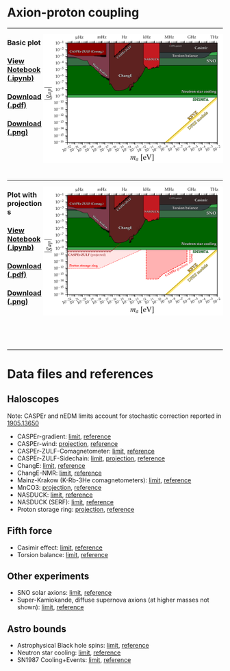 # Axion-proton coupling
---
[<img align="right" height="300" src="../plots/plots_png/AxionProton.png">](https://github.com/cajohare/AxionLimits/raw/master/plots/plots_png/AxionProton.png)
### Basic plot
### [View Notebook (.ipynb)](https://github.com/cajohare/AxionLimits/blob/master/AxionProton.ipynb)
### [Download (.pdf)](https://github.com/cajohare/AxionLimits/raw/master/plots/AxionProton.pdf)
### [Download (.png)](https://github.com/cajohare/AxionLimits/raw/master/plots/plots_png/AxionProton.png)
### &nbsp;
### &nbsp;
---
[<img align="right" height="300" src="../plots/plots_png/AxionProton_with_Projections.png">](https://github.com/cajohare/AxionLimits/raw/master/plots/plots_png/AxionProton_with_Projections.png)
### Plot with projections
### [View Notebook (.ipynb)](https://github.com/cajohare/AxionLimits/blob/master/AxionProton.ipynb)
### [Download (.pdf)](https://github.com/cajohare/AxionLimits/raw/master/plots/AxionProton_with_Projections.pdf)
### [Download (.png)](https://github.com/cajohare/AxionLimits/raw/master/plots/plots_png/AxionProton_with_Projections.png)
### &nbsp;
### &nbsp;
---

# Data files and references

## Haloscopes
Note: CASPEr and nEDM limits account for stochastic correction reported in [1905.13650](https://arxiv.org/abs/1905.13650)
* CASPEr-gradient: [limit](https://github.com/cajohare/AxionLimits/raw/master/limit_data/AxionProton/CASPEr-gradient.txt), [reference](https://arxiv.org/abs/2504.16044)
* CASPEr-wind: [projection](https://github.com/cajohare/AxionLimits/raw/master/limit_data/AxionProton/Projections/CASPEr_wind.txt), [reference](https://arxiv.org/abs/1711.08999)
* CASPEr-ZULF-Comagnetometer: [limit](https://github.com/cajohare/AxionLimits/raw/master/limit_data/AxionProton/CASPEr_Comagnetometer.txt), [reference](https://arxiv.org/abs/1901.10843)
* CASPEr-ZULF-Sidechain: [limit](https://github.com/cajohare/AxionLimits/raw/master/limit_data/AxionProton/CASPEr_ZULF.txt), [projection](https://github.com/cajohare/AxionLimits/raw/master/limit_data/AxionProton/Projections/CASPEr_ZULF.txt), [reference](https://arxiv.org/abs/1902.04644)
* ChangE: [limit](https://github.com/cajohare/AxionLimits/raw/master/limit_data/AxionProton/ChangE.txt), [reference](https://arxiv.org/abs/2306.08039)
* ChangE-NMR: [limit](https://github.com/cajohare/AxionLimits/raw/master/limit_data/AxionProton/ChangE-NMR.txt), [reference](https://arxiv.org/abs/2309.16600)
* Mainz-Krakow (K-Rb-3He comagnetometers): [limit](https://github.com/cajohare/AxionLimits/raw/master/limit_data/AxionProton/Mainz_Krakow.txt), [reference](https://arxiv.org/abs/2408.02668)
* MnCO3: [projection](https://github.com/cajohare/AxionLimits/raw/master/limit_data/AxionProton/Projections/MnCO3.txt), [reference](https://arxiv.org/abs/2307.08577)
* NASDUCK: [limit](https://github.com/cajohare/AxionLimits/raw/master/limit_data/AxionProton/NASDUCK.txt), [reference](https://arxiv.org/abs/2105.04603)
* NASDUCK (SERF): [limit](https://github.com/cajohare/AxionLimits/raw/master/limit_data/AxionProton/NASDUCK-SERF.txt), [reference](https://arxiv.org/abs/2209.13588)
* Proton storage ring: [projection](https://github.com/cajohare/AxionLimits/raw/master/limit_data/AxionProton/Projections/ProtonStorageRing.txt), [reference](https://arxiv.org/abs/2005.11867)

## Fifth force
* Casimir effect: [limit](https://github.com/cajohare/AxionLimits/raw/master/limit_data/AxionProton/Casimir), [reference](https://arxiv.org/abs/2009.04517)
* Torsion balance: [limit](https://github.com/cajohare/AxionLimits/raw/master/limit_data/AxionProton/TorsionBalance.txt), [reference](https://arxiv.org/abs/hep-ph/0611223)

## Other experiments
* SNO solar axions: [limit](https://github.com/cajohare/AxionLimits/raw/master/limit_data/AxionProton/SNO.txt), [reference](https://arxiv.org/abs/2004.02733)
* Super-Kamiokande, diffuse supernova axions (at higher masses not shown): [limit](https://github.com/cajohare/AxionLimits/raw/master/limit_data/AxionProton/SuperKamiokande.txt), [reference](https://arxiv.org/abs/2412.09595)

## Astro bounds
* Astrophysical Black hole spins: [limit](https://github.com/cajohare/AxionLimits/raw/master/limit_data/fa/BlackHoleSpins_Mehta.txt), [reference](https://arxiv.org/abs/2011.08693)
* Neutron star cooling: [limit](https://github.com/cajohare/AxionLimits/raw/master/limit_data/AxionProton/NeutronStars.txt), [reference](https://arxiv.org/abs/2111.09892)
* SN1987 Cooling+Events: [limit](https://github.com/cajohare/AxionLimits/raw/master/limit_data/AxionProton/SN1987A.txt), [reference](https://arxiv.org/abs/2306.01048)
